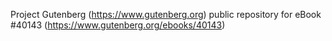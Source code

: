Project Gutenberg (https://www.gutenberg.org) public repository for eBook #40143 (https://www.gutenberg.org/ebooks/40143)
